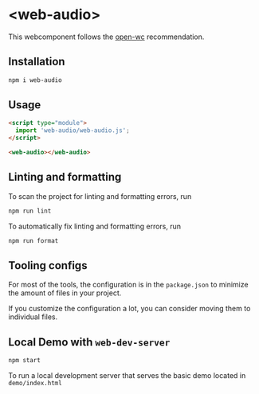 # \<web-audio>

This webcomponent follows the [open-wc](https://github.com/open-wc/open-wc) recommendation.

## Installation

```bash
npm i web-audio
```

## Usage

```html
<script type="module">
  import 'web-audio/web-audio.js';
</script>

<web-audio></web-audio>
```

## Linting and formatting

To scan the project for linting and formatting errors, run

```bash
npm run lint
```

To automatically fix linting and formatting errors, run

```bash
npm run format
```


## Tooling configs

For most of the tools, the configuration is in the `package.json` to minimize the amount of files in your project.

If you customize the configuration a lot, you can consider moving them to individual files.

## Local Demo with `web-dev-server`

```bash
npm start
```

To run a local development server that serves the basic demo located in `demo/index.html`
